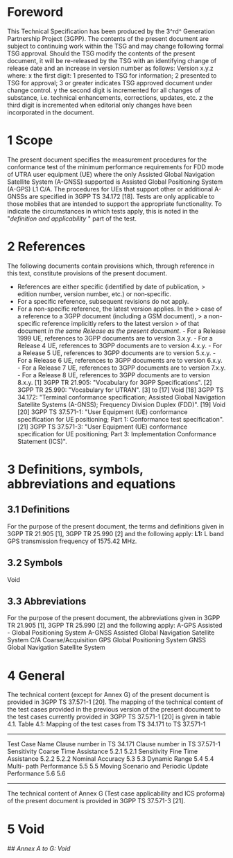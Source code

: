 # Foreword
This Technical Specification has been produced by the 3^rd^ Generation
Partnership Project (3GPP).
The contents of the present document are subject to continuing work within the
TSG and may change following formal TSG approval. Should the TSG modify the
contents of the present document, it will be re-released by the TSG with an
identifying change of release date and an increase in version number as
follows:
Version x.y.z
where:
x the first digit:
1 presented to TSG for information;
2 presented to TSG for approval;
3 or greater indicates TSG approved document under change control.
y the second digit is incremented for all changes of substance, i.e. technical
enhancements, corrections, updates, etc.
z the third digit is incremented when editorial only changes have been
incorporated in the document.
# 1 Scope
The present document specifies the measurement procedures for the conformance
test of the minimum performance requirements for FDD mode of UTRA user
equipment (UE) where the only Assisted Global Navigation Satellite System
(A-GNSS) supported is Assisted Global Positioning System (A-GPS) L1 C/A. The
procedures for UEs that support other or additional A-GNSSs are specified in
3GPP TS 34.172 [18].
Tests are only applicable to those mobiles that are intended to support the
appropriate functionality. To indicate the circumstances in which tests apply,
this is noted in the \"_definition and applicability_ \" part of the test.
# 2 References
The following documents contain provisions which, through reference in this
text, constitute provisions of the present document.
  * References are either specific (identified by date of publication, > edition number, version number, etc.) or non‑specific.
  * For a specific reference, subsequent revisions do not apply.
  * For a non-specific reference, the latest version applies. In the > case of a reference to a 3GPP document (including a GSM document), > a non-specific reference implicitly refers to the latest version > of that document _in the same Release as the present document_.
\- For a Release 1999 UE, references to 3GPP documents are to version 3.x.y.
\- For a Release 4 UE, references to 3GPP documents are to version 4.x.y.
\- For a Release 5 UE, references to 3GPP documents are to version 5.x.y.
\- For a Release 6 UE, references to 3GPP documents are to version 6.x.y.
\- For a Release 7 UE, references to 3GPP documents are to version 7.x.y.
\- For a Release 8 UE, references to 3GPP documents are to version 8.x.y.
[1] 3GPP TR 21.905: \"Vocabulary for 3GPP Specifications\".
[2] 3GPP TR 25.990: \"Vocabulary for UTRAN\".
[3] to [17] Void
[18] 3GPP TS 34.172: \"Terminal conformance specification; Assisted Global
Navigation Satellite Systems (A-GNSS); Frequency Division Duplex (FDD)\".
[19] Void
[20] 3GPP TS 37.571-1: \"User Equipment (UE) conformance specification for UE
positioning; Part 1: Conformance test specification\".
[21] 3GPP TS 37.571-3: \"User Equipment (UE) conformance specification for UE
positioning; Part 3: Implementation Conformance Statement (ICS)\".
# 3 Definitions, symbols, abbreviations and equations
## 3.1 Definitions
For the purpose of the present document, the terms and definitions given in
3GPP TR 21.905 [1], 3GPP TR 25.990 [2] and the following apply:
**L1:** L band GPS transmission frequency of 1575.42 MHz.
## 3.2 Symbols
Void
## 3.3 Abbreviations
For the purpose of the present document, the abbreviations given in 3GPP TR
21.905 [1], 3GPP TR 25.990 [2] and the following apply:
A-GPS Assisted - Global Positioning System
A-GNSS Assisted Global Navigation Satellite System
C/A Coarse/Acquisition
GPS Global Positioning System
GNSS Global Navigation Satellite System
# 4 General
The technical content (except for Annex G) of the present document is provided
in 3GPP TS 37.571-1 [20].
The mapping of the technical content of the test cases provided in the
previous version of the present document to the test cases currently provided
in 3GPP TS 37.571-1 [20] is given in table 4.1.
Table 4.1: Mapping of the test cases from TS 34.171 to TS 37.571-1
* * *
Test Case Name Clause number in TS 34.171 Clause number in TS 37.571-1
Sensitivity Coarse Time Assistance 5.2.1 5.2.1 Sensitivity Fine Time
Assistance 5.2.2 5.2.2 Nominal Accuracy 5.3 5.3 Dynamic Range 5.4 5.4 Multi-
path Performance 5.5 5.5 Moving Scenario and Periodic Update Performance 5.6
5.6
* * *
The technical content of Annex G (Test case applicability and ICS proforma) of
the present document is provided in 3GPP TS 37.571-3 [21].
# 5 Void
###### ## Annex A to G: Void
#